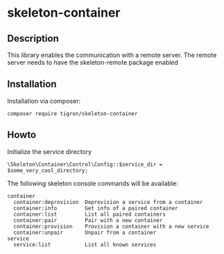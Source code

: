 # skeleton-container

## Description

This library enables the communication with a remote server. The remote server
needs to have the skeleton-remote package enabled

## Installation

Installation via composer:

    composer require tigron/skeleton-container

## Howto

Initialize the service directory

    \Skeleton\Container\Control\Config::$service_dir = $some_very_cool_directory;

The following skeleton console commands will be available:

    container
      container:deprovision  Deprovision a service from a container
      container:info         Get info of a paired container
      container:list         List all paired containers
      container:pair         Pair with a new container
      container:provision    Provision a container with a new service
      container:unpair       Unpair from a container
    service
      service:list           List all known services
